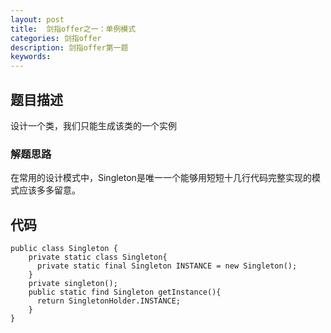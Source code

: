 ```yaml
---
layout: post
title:  剑指offer之一：单例模式
categories: 剑指offer
description: 剑指offer第一题
keywords: 
---
```



## 题目描述

设计一个类，我们只能生成该类的一个实例

### 解题思路

在常用的设计模式中，Singleton是唯一一个能够用短短十几行代码完整实现的模式应该多多留意。

## 代码



	public class Singleton {  
		private static class Singleton{
	      private static final Singleton INSTANCE = new Singleton();
		}  
		private singleton();
		public static find Singleton getInstance(){
	      return SingletonHolder.INSTANCE;
		}
	}